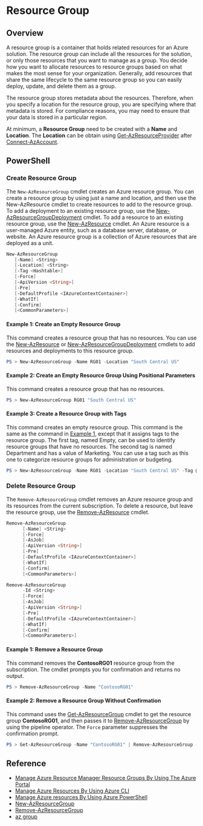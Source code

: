 # Resource Group

## Overview
A resource group is a container that holds related resources for an
Azure solution. The resource group can include all the resources for the
solution, or only those resources that you want to manage as a group.
You decide how you want to allocate resources to resource groups based
on what makes the most sense for your organization. Generally, add
resources that share the same lifecycle to the same resource group so
you can easily deploy, update, and delete them as a group.

The resource group stores metadata about the resources. Therefore, when
you specify a location for the resource group, you are specifying where
that metadata is stored. For compliance reasons, you may need to ensure
that your data is stored in a particular region.

At minimum, a **Resource Group** need to be created with a **Name** and
**Location**. The **Location** can be obtain using
[Get-AzResourceProvider](https://docs.microsoft.com/en-us/powershell/module/az.resources/get-azresourceprovider)
after [Connect-AzAccount](https://docs.microsoft.com/en-us/powershell/module/az.accounts/connect-azaccount).

## PowerShell

### Create Resource Group

The `New-AzResourceGroup` cmdlet creates an Azure resource group. You
can create a resource group by using just a name and location, and then
use the New-AzResource cmdlet to create resources to add to the resource
group. To add a deployment to an existing resource group, use the
[New-AzResourceGroupDeployment](https://docs.microsoft.com/en-us/powershell/module/az.resources/new-azresourcegroupdeployment)
cmdlet. To add a resource to an existing resource group, use the
[New-AzResource](https://docs.microsoft.com/en-us/powershell/module/az.resources/new-azresource)
cmdlet. An Azure resource is a user-managed Azure entity, such as a
database server, database, or website. An Azure resource group is a
collection of Azure resources that are deployed as a unit.

```powershell
New-AzResourceGroup
   [-Name] <String>
   [-Location] <String>
   [-Tag <Hashtable>]
   [-Force]
   [-ApiVersion <String>]
   [-Pre]
   [-DefaultProfile <IAzureContextContainer>]
   [-WhatIf]
   [-Confirm]
   [<CommonParameters>]
```

#### Example 1: Create an Empty Resource Group

This command creates a resource group that has no resources. You can use
the [New-AzResource](https://docs.microsoft.com/en-us/powershell/module/az.resources/new-azresource)
or [New-AzResourceGroupDeployment](https://docs.microsoft.com/en-us/powershell/module/az.resources/new-azresourcegroupdeployment)
cmdlets to add resources and deployments to this resource group.

```powershell
PS > New-AzResourceGroup -Name RG01 -Location "South Central US"
```

#### Example 2: Create an Empty Resource Group Using Positional Parameters

This command creates a resource group that has no resources.

```powershell
PS > New-AzResourceGroup RG01 "South Central US"
```

#### Example 3: Create a Resource Group with Tags

This command creates an empty resource group. This command is the same
as the command in [Example 1](#example-1-create-an-empty-resource-group),
except that it assigns tags to the resource group. The first tag, named
Empty, can be used to identify resource groups that have no resources.
The second tag is named Department and has a value of Marketing. You can
use a tag such as this one to categorize resource groups for
administration or budgeting.

```powershell
PS > New-AzResourceGroup -Name RG01 -Location "South Central US" -Tag @{Empty=$null; Department="Marketing"}
```

### Delete Resource Group

The `Remove-AzResourceGroup` cmdlet removes an Azure resource group and
its resources from the current subscription. To delete a resource, but
leave the resource group, use the [Remove-AzResource](https://docs.microsoft.com/en-us/powershell/module/az.resources/remove-azresource)
cmdlet.

```powershell
Remove-AzResourceGroup
      [-Name] <String>
      [-Force]
      [-AsJob]
      [-ApiVersion <String>]
      [-Pre]
      [-DefaultProfile <IAzureContextContainer>]
      [-WhatIf]
      [-Confirm]
      [<CommonParameters>]
```

```powershell
Remove-AzResourceGroup
      -Id <String>
      [-Force]
      [-AsJob]
      [-ApiVersion <String>]
      [-Pre]
      [-DefaultProfile <IAzureContextContainer>]
      [-WhatIf]
      [-Confirm]
      [<CommonParameters>]
```

#### Example 1: Remove a Resource Group

This command removes the **ContosoRG01** resource group from the
subscription. The cmdlet prompts you for confirmation and returns no
output.

```powershell
PS > Remove-AzResourceGroup -Name "ContosoRG01"
```

#### Example 2: Remove a Resource Group Without Confirmation

This command uses the [Get-AzResourceGroup](https://docs.microsoft.com/en-us/powershell/module/az.resources/get-azresourcegroup)
cmdlet to get the resource group **ContosoRG01**, and then passes it to
[Remove-AzResourceGroup](https://docs.microsoft.com/en-us/powershell/module/az.resources/remove-azresourcegroup)
by using the pipeline operator. The `Force` parameter suppresses the
confirmation prompt.

```powershell
PS > Get-AzResourceGroup -Name "ContosoRG01" | Remove-AzResourceGroup -Force
```

## Reference
* [Manage Azure Resource Manager Resource Groups By Using The Azure Portal](https://docs.microsoft.com/en-us/azure/azure-resource-manager/management/manage-resource-groups-portal)
* [Manage Azure Resources By Using Azure CLI](https://docs.microsoft.com/en-us/azure/azure-resource-manager/management/manage-resources-cli)
* [Manage Azure resources By Using Azure PowerShell](https://docs.microsoft.com/en-us/azure/azure-resource-manager/management/manage-resources-powershell)
* [New-AzResourceGroup](https://docs.microsoft.com/en-us/powershell/module/az.resources/new-azresourcegroup)
* [Remove-AzResourceGroup](https://docs.microsoft.com/en-us/powershell/module/az.resources/remove-azresourcegroup)
* [az group](https://docs.microsoft.com/en-us/cli/azure/group)